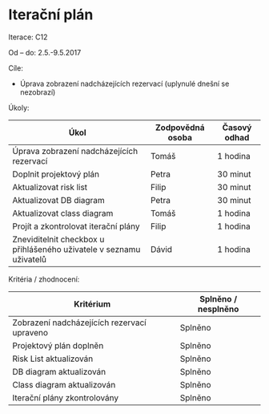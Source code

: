 <h1>Iterační plán</h1>
Iterace:  C12

Od – do:
2.5.-9.5.2017

Cíle:
- Úprava zobrazení nadcházejících rezervací (uplynulé dnešní se nezobrazí)

Úkoly:

|Úkol|	Zodpovědná osoba|	Časový odhad|
|---|---|---|
|Úprava zobrazení nadcházejících rezervací|Tomáš|1 hodina|
|Doplnit projektový plán|Petra|30 minut|
|Aktualizovat risk list|Filip|30 minut|
|Aktualizovat DB diagram|Petra|30 minut|
|Aktualizovat class diagram|Tomáš|1 hodina|
|Projít a zkontrolovat iterační plány|Filip|1 hodina|
|Zneviditelnit checkbox u přihlášeného uživatele v seznamu uživatelů|Dávid|1 hodina|

Kritéria / zhodnocení:

|Kritérium	|Splněno / nesplněno|
|---|---|
|Zobrazení nadcházejících rezervací upraveno|Splněno|
|Projektový plán doplněn|Splněno|
|Risk List aktualizován|Splněno|
|DB diagram aktualizován|Splněno|
|Class diagram aktualizován|Splněno|
|Iterační plány zkontrolovány|Splněno|

